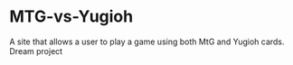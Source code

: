 # MTG-vs-Yugioh
A site that allows a user to play a game using both MtG and Yugioh cards. Dream project
